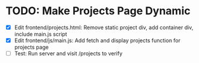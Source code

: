 # TODO: Make Projects Page Dynamic

- [x] Edit frontend/projects.html: Remove static project div, add container div, include main.js script
- [x] Edit frontend/js/main.js: Add fetch and display projects function for projects page
- [ ] Test: Run server and visit /projects to verify
